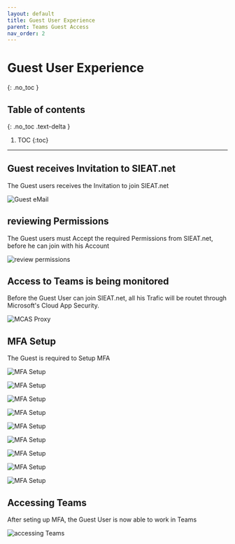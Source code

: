 ```yaml
---
layout: default
title: Guest User Experience
parent: Teams Guest Access
nav_order: 2
---
```


# Guest User Experience
{: .no_toc }

## Table of contents
{: .no_toc .text-delta }

1. TOC
{:toc}

---

## Guest receives Invitation to SIEAT.net
The Guest users receives the Invitation to join SIEAT.net

![](/assets/images/scenario05/Scenario06_71.PNG "Guest eMail")

## reviewing Permissions
The Guest users must Accept the required Permissions from SIEAT.net, before he can join with his Account

![](/assets/images/scenario05/Scenario06_72.PNG "review permissions")

## Access to Teams is being monitored
Before the Guest User can join SIEAT.net, all his Trafic will be routet through Microsoft's Cloud App Security.

![](/assets/images/scenario05/Scenario06_73.PNG "MCAS Proxy")

## MFA Setup
The Guest is required to Setup MFA

![](/assets/images/scenario05/Scenario06_74.PNG "MFA Setup")

![](/assets/images/scenario05/Scenario06_75.PNG "MFA Setup")

![](/assets/images/scenario05/Scenario06_76.PNG "MFA Setup")

![](/assets/images/scenario05/Scenario06_77.PNG "MFA Setup")

![](/assets/images/scenario05/Scenario06_78.PNG "MFA Setup")

![](/assets/images/scenario05/Scenario06_79.PNG "MFA Setup")

![](/assets/images/scenario05/Scenario06_80.PNG "MFA Setup")

![](/assets/images/scenario05/Scenario06_81.PNG "MFA Setup")

![](/assets/images/scenario05/Scenario06_82.PNG "MFA Setup")

## Accessing Teams
After seting up MFA, the Guest User is now able to work in Teams

![](/assets/images/scenario05/Scenario06_83.PNG "accessing Teams")
